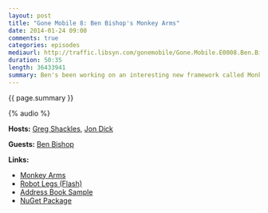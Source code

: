 ```yaml
---
layout: post
title: "Gone Mobile 8: Ben Bishop's Monkey Arms"
date: 2014-01-24 09:00
comments: true
categories: episodes
mediaurl: http://traffic.libsyn.com/gonemobile/Gone.Mobile.E0008.Ben.Bishops.Monkey.Arms.mp3
duration: 50:35
length: 36433941
summary: Ben's been working on an interesting new framework called Monkey Arms which is inspired by Robot Legs for Flash.
---
```


{{ page.summary }}

<!-- more -->

{% audio %}

**Hosts:** [Greg Shackles](http://twitter.com/gshackles), [Jon Dick](http://twitter.com/redth)

**Guests:** [Ben Bishop](https://twitter.com/benjamminstl)

**Links:** 

- [Monkey Arms](https://github.com/benbishop/MonkeyArms)
- [Robot Legs (Flash)](http://www.robotlegs.org/)
- [Address Book Sample](https://github.com/benbishop/MonkeyArmsAddressBook)
- [NuGet Package](http://www.nuget.org/packages/MonkeyArms/)

